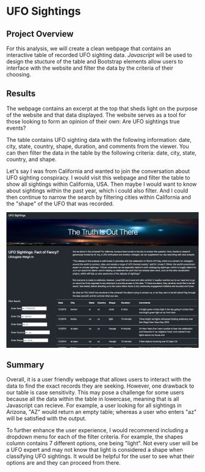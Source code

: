 # UFO Sightings 
## Project Overview
For this analysis, we will create a clean webpage that contains an interactive table of recorded UFO sighting data. *Javascript* will be used to design the stucture of the table and Bootstrap elements allow users to interface with the website and filter the data by the criteria of their choosing. 

## Results
The webpage contains an excerpt at the top that sheds light on the purpose of the website and that data displayed. The website serves as a tool for those looking to form an opinion of their own: Are UFO sightings true events? 

The table contains UFO sighting data with the following information: date, city, state, country, shape, duration, and comments from the viewer. You can then filter the data in the table by the following criteria: date, city, state, country, and shape. 

Let's say I was from California and wanted to join the conversation about UFO sighting conspiracy. I would visit this webpage and filter the table to show all sightings within California, USA. 
Then maybe I would want to know about sightings within the past year, which i could also filter. And I could then continue to narrow the search by filtering cities within California and the "shape" of the UFO that was recorded. 

![](static/images/webpage.png)

## Summary 
Overall, it is a user friendly webpage that allows users to interact with the data to find the exact records they are seeking. However, one drawback to our table is case sensitivity. This may pose a challenge for some users because all the data within the table in lowercase, meaning that is all Javascript can recieve. For example, a user looking for all sightings in Arizona, "AZ" would return an empty table; whereas a user who enters "az" will be satisfied with the output. 

To further enhance the user experience, I would recommend including a dropdown menu for each of the filter criteria. For example, the shapes column contains 7 different options, one being "light". Not every user will be a UFO expert and may not know that light is considered a shape when classifying UFO sightings. It would be helpful for the user to see what their options are and they can proceed from there.  
